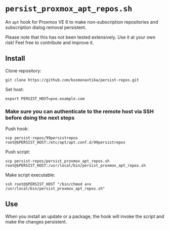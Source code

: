 # `persist_proxmox_apt_repos.sh`

An `apt` hook for Proxmox VE 6 to make non-subscription repositories and subscription dialog removal persistent.

Please note that this has not been tested extensively. Use it at your own risk! Feel free to contribute and improve it.

## Install

Clone repository:

```
git clone https://github.com/kosmonavtika/persist-repos.git
```

Set host: 

```
export PERSIST_HOST=pve.example.com
```

### Make sure you can authenticate to the remote host via SSH before doing the next steps

Push hook:

```
scp persist-repos/99persistrepos root@$PERSIST_HOST:/etc/apt/apt.conf.d/99persistrepos
```

Push script:

```
scp persist-repos/persist_proxmox_apt_repos.sh root@$PERSIST_HOST:/usr/local/bin/persist_proxmox_apt_repos.sh
```

Make script executable:

```
ssh root@$PERSIST_HOST "/bin/chmod a+x /usr/local/bin/persist_proxmox_apt_repos.sh"
```

## Use

When you install an update or a package, the hook will invoke the script and make the changes persistent.
